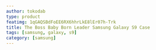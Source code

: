 ```yaml
---
author: tokodab
type: product
featimg: 1qGAQSBdFoEE6RX6hhrLkE8lEr07h-Trk
title: The Boss Baby Born Leader Samsung Galaxy S9 Case
tags: [samsung, galaxy, s9]
category: [samsung]
---
```

